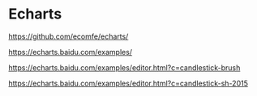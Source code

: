 # Echarts


https://github.com/ecomfe/echarts/

https://echarts.baidu.com/examples/

https://echarts.baidu.com/examples/editor.html?c=candlestick-brush

https://echarts.baidu.com/examples/editor.html?c=candlestick-sh-2015



